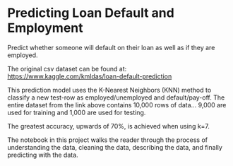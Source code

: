 # Predicting Loan Default and Employment

Predict whether someone will default on their loan as well as if they are employed.

The original csv dataset can be found at: https://www.kaggle.com/kmldas/loan-default-prediction

This prediction model uses the K-Nearest Neighbors (KNN) method to classify a new test-row as employed/unemployed and default/pay-off. The entire dataset from the link above contains 10,000 rows of data... 9,000 are used for training and 1,000 are used for testing. 

The greatest accuracy, upwards of 70%, is achieved when using k=7. 

The notebook in this project walks the reader through the process of understanding the data, cleaning the data, describing the data, and finally predicting with the data. 

